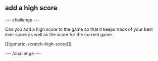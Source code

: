 

## add a high score

--- challenge ---

Can you add a high score to the game so that it keeps track of your best ever score as well as the score for the current game. 

[[[generic-scratch-high-score]]]

--- /challenge ---

